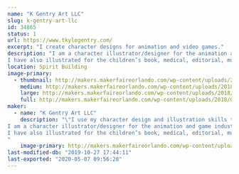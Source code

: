 ```yaml
---
name: "K Gentry Art LLC"
slug: k-gentry-art-llc
id: 34865
status: 1
url: https://www.tkylegentry.com/
excerpt: "I create character designs for animation and video games."
description: "I am a character illustrator/designer for the animation and game industry. My passion and my job is to give visual meaning and definition to a written description of any number of characters and creatures. Those designs are used by industry professionals as reference to animate the characters.
I have also illustrated for the children’s book, medical, editorial, music, and print industries.  I create and sell limited edition fine art prints, canvases, character design art books, and original sketches."
location: Spirit Building
image-primary:
  - thumbnail: http://makers.makerfaireorlando.com/wp-content/uploads/2018/07/OctoDancePartnerweb-150x150.jpg
    medium: http://makers.makerfaireorlando.com/wp-content/uploads/2018/07/OctoDancePartnerweb-300x240.jpg
    large: http://makers.makerfaireorlando.com/wp-content/uploads/2018/07/OctoDancePartnerweb.jpg
    full: http://makers.makerfaireorlando.com/wp-content/uploads/2018/07/OctoDancePartnerweb.jpg
maker:
  - name: "K Gentry Art LLC"
    description: "\"I use my character design and illustration skills to bring ideas to life\"
I am a character illustrator/designer for the animation and game industry.  My passion and my job is to give visual meaning and definition to a written description of any number of characters and creatures.  Those designs are used by industry professionals as reference to animate the characters.
I have also illustrated for the children’s book, medical, editorial, music, and print industries. Although my first love is pencil, I completes my character designs and illustrations on a Mac utilizing Industry standard professional software and a Wacom Cintiq 24HD.
"
    image-primary: http://makers.makerfaireorlando.com/wp-content/uploads/2018/07/KGENLogo-1024x768.jpg
last-modified-db: "2019-10-27 17:44:11"
last-exported: "2020-05-07 09:56:28"
---
```

